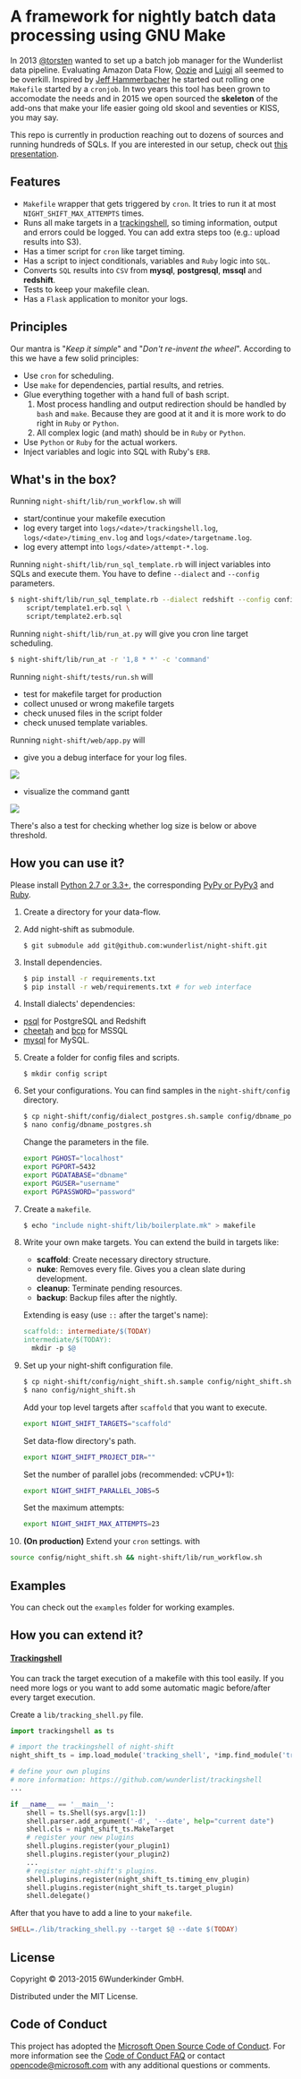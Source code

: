 # A framework for nightly batch data processing using GNU Make

In 2013 [@torsten](https://github.com/torsten) wanted to set up a batch job manager for the Wunderlist data pipeline. Evaluating Amazon Data Flow, [Oozie](http://oozie.apache.org) and [Luigi](http://luigi.readthedocs.org/en/stable/) all seemed to be overkill. Inspired by [Jeff Hammerbacher](https://twitter.com/hackingdata) he started out rolling one `Makefile` started by a `cronjob`. In two years this tool has been grown to accomodate the needs and in 2015 we open sourced the **skeleton** of the add-ons that make your life easier going old skool and seventies or KISS, you may say.

This repo is currently in production reaching out to dozens of sources and running hundreds of SQLs. If you are interested in our setup, check out [this presentation](http://www.slideshare.net/soobrosa/6w-bp-datashow).

## Features

- `Makefile` wrapper that gets triggered by `cron`. It tries to run it at most `NIGHT_SHIFT_MAX_ATTEMPTS` times.
- Runs all make targets in a [trackingshell](https://github.com/wunderlist/trackingshell), so timing information, output and errors could be logged. You can add extra steps too (e.g.: upload results into S3).
- Has a timer script for `cron` like target timing.
- Has a script to inject conditionals, variables and `Ruby` logic into `SQL`.
- Converts `SQL` results into `CSV` from **mysql**, **postgresql**, **mssql** and **redshift**.
- Tests to keep your makefile clean.
- Has a `Flask` application to monitor your logs.

## Principles

Our mantra is "_Keep it simple_" and "_Don't re-invent the wheel_". According to this we have a few solid principles:

- Use `cron` for scheduling.
- Use `make` for dependencies, partial results, and retries.
- Glue everything together with a hand full of bash script.
	1. Most process handling and output redirection should be handled by `bash` and `make`. Because they are good at it and it is more work to do right in `Ruby` or `Python`.
	2. All complex logic (and math) should be in `Ruby` or `Python`.
- Use `Python` or `Ruby` for the actual workers.
- Inject variables and logic into SQL with Ruby's `ERB`.

## What's in the box?

Running `night-shift/lib/run_workflow.sh` will

- start/continue your makefile execution
- log every target into `logs/<date>/trackingshell.log`, `logs/<date>/timing_env.log` and `logs/<date>/targetname.log`.
- log every attempt into `logs/<date>/attempt-*.log`.

Running `night-shift/lib/run_sql_template.rb` will inject variables into SQLs and execute them. You have to define `--dialect` and `--config` parameters.

```bash
$ night-shift/lib/run_sql_template.rb --dialect redshift --config config/dbname_redshift.sh --var1name value --var2name value \
    script/template1.erb.sql \
    script/template2.erb.sql
```

Running `night-shift/lib/run_at.py` will give you cron line target scheduling.

```bash
$ night-shift/lib/run_at -r '1,8 * *' -c 'command'
```

Running `night-shift/tests/run.sh` will

- test for makefile target for production
- collect unused or wrong makefile targets
- check unused files in the script folder
- check unused template variables.

Running `night-shift/web/app.py` will

- give you a debug interface for your log files. 

![](docs/img/ns_log_debugging.png)

- visualize the command gantt

![](docs/img/ns_command_gantt.png)

There's also a test for checking whether log size is below or above threshold.

## How you can use it?

Please install [Python 2.7 or 3.3+](https://www.python.org/downloads/), the corresponding [PyPy or PyPy3](http://pypy.org/download.html) and [Ruby](https://www.ruby-lang.org/en/documentation/installation/).

1. Create a directory for your data-flow.
2. Add night-shift as submodule.

   ```
   $ git submodule add git@github.com:wunderlist/night-shift.git
   ```

3. Install dependencies.

   ```bash
   $ pip install -r requirements.txt
   $ pip install -r web/requirements.txt # for web interface
   ```

4. Install dialects' dependencies:

  - [psql](http://www.postgresql.org/docs/9.2/static/app-psql.html) for PostgreSQL and Redshift
  - [cheetah](https://github.com/wunderlist/cheetah) and [bcp](https://msdn.microsoft.com/en-us/library/ms162802.aspx) for MSSQL
  - [mysql](https://www.mysql.com) for MySQL.

5. Create a folder for config files and scripts.

   ```
   $ mkdir config script
   ```
 
6. Set your configurations. You can find samples in the `night-shift/config` directory. 

   ```bash
   $ cp night-shift/config/dialect_postgres.sh.sample config/dbname_postgres.sh
   $ nano config/dbname_postgres.sh
   ```
    
   Change the parameters in the file.
    
   ```sh
   export PGHOST="localhost"
   export PGPORT=5432
   export PGDATABASE="dbname" 
   export PGUSER="username" 
   export PGPASSWORD="password"
   ```

7. Create a `makefile`.

   ```bash
   $ echo "include night-shift/lib/boilerplate.mk" > makefile
   ```

8. Write your own make targets. You can extend the build in targets like:
   - **scaffold**: Create necessary directory structure.
   - **nuke**: Removes every file. Gives you a clean slate during development.
   - **cleanup**: Terminate pending resources.
   - **backup**: Backup files after the nightly.

   Extending is easy (use `::` after the target's name):
   
   ```makefile
   scaffold:: intermediate/$(TODAY)
   intermediate/$(TODAY):
     mkdir -p $@
   ```

9. Set up your night-shift configuration file.

   ```bash
   $ cp night-shift/config/night_shift.sh.sample config/night_shift.sh
   $ nano config/night_shift.sh
   ```
   
   Add your top level targets after `scaffold` that you want to execute.
   
   ```sh
   export NIGHT_SHIFT_TARGETS="scaffold"
   ```
   
   Set data-flow directory's path.

   ```sh
   export NIGHT_SHIFT_PROJECT_DIR=""
   ```
   
   Set the number of parallel jobs (recommended: vCPU+1):

   ```sh
   export NIGHT_SHIFT_PARALLEL_JOBS=5
   ```

   Set the maximum attempts:
   ```sh
   export NIGHT_SHIFT_MAX_ATTEMPTS=23
   ```

10. **(On production)** Extend your `cron` settings. with

   ```bash
   source config/night_shift.sh && night-shift/lib/run_workflow.sh 
   ```

## Examples

You can check out the `examples` folder for working examples.


## How you can extend it?

####  [Trackingshell](https://github.com/wunderlist/trackingshell)
You can track the target execution of a makefile with this tool easily. If you need more logs or you want to add some automatic magic before/after every target execution.

Create a `lib/tracking_shell.py` file.

```python
import trackingshell as ts

# import the trackingshell of night-shift
night_shift_ts = imp.load_module('tracking_shell', *imp.find_module('tracking_shell', ['night-shift/lib/']))

# define your own plugins
# more information: https://github.com/wunderlist/trackingshell
...

if __name__ == '__main__':
    shell = ts.Shell(sys.argv[1:])
    shell.parser.add_argument('-d', '--date', help="current date")
    shell.cls = night_shift_ts.MakeTarget
    # register your new plugins
    shell.plugins.register(your_plugin1)
    shell.plugins.register(your_plugin2)
    ...
    # register night-shift's plugins.
    shell.plugins.register(night_shift_ts.timing_env_plugin)
    shell.plugins.register(night_shift_ts.target_plugin)
    shell.delegate()
```

After that you have to add a line to your `makefile`.

```makefile
SHELL=./lib/tracking_shell.py --target $@ --date $(TODAY)
```

## License

Copyright © 2013-2015 6Wunderkinder GmbH.

Distributed under the MIT License.

## Code of Conduct

This project has adopted the [Microsoft Open Source Code of Conduct](https://opensource.microsoft.com/codeofconduct/). For more information see the [Code of Conduct FAQ](https://opensource.microsoft.com/codeofconduct/faq/) or contact [opencode@microsoft.com](mailto:opencode@microsoft.com) with any additional questions or comments.

